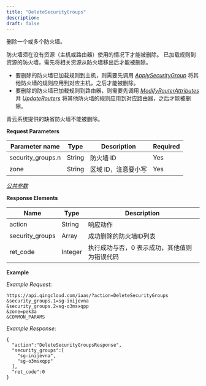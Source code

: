 ```yaml
---
title: "DeleteSecurityGroups"
description: 
draft: false
---
```




删除一个或多个防火墙。

防火墙须在没有资源（主机或路由器）使用的情况下才能被删除。 已加载规则到资源的防火墙，需先将相关资源从防火墙移出后才能被删除。

*   要删除的防火墙已加载规则到主机，则需要先调用 [_ApplySecurityGroup_](../apply_security_group/) 将其他防火墙的规则应用到对应主机，之后才能被删除。
*   要删除的防火墙已加载规则到路由器，则需要先调用 [_ModifyRouterAttributes_](../../router/modify_router_attributes/) 并 [_UpdateRouters_](../../router/update_routers/) 将其他防火墙的规则应用到对应路由器，之后才能被删除。

青云系统提供的缺省防火墙不能被删除。

**Request Parameters**

| Parameter name | Type | Description | Required |
| --- | --- | --- | --- |
| security_groups.n | String | 防火墙 ID | Yes |
| zone | String | 区域 ID，注意要小写 | Yes |

[_公共参数_](../../../parameters/)

**Response Elements**

| Name | Type | Description |
| --- | --- | --- |
| action | String | 响应动作 |
| security_groups | Array | 成功删除的防火墙ID列表 |
| ret_code | Integer | 执行成功与否，0 表示成功，其他值则为错误代码 |

**Example**

_Example Request_:

```
https://api.qingcloud.com/iaas/?action=DeleteSecurityGroups
&security_groups.1=sg-inijevna
&security_groups.2=sg-o3msxqpp
&zone=pek3a
&COMMON_PARAMS
```

_Example Response_:

```
{
  "action":"DeleteSecurityGroupsResponse",
  "security_groups":[
    "sg-inijevna",
    "sg-o3msxqpp"
  ],
  "ret_code":0
}
```
